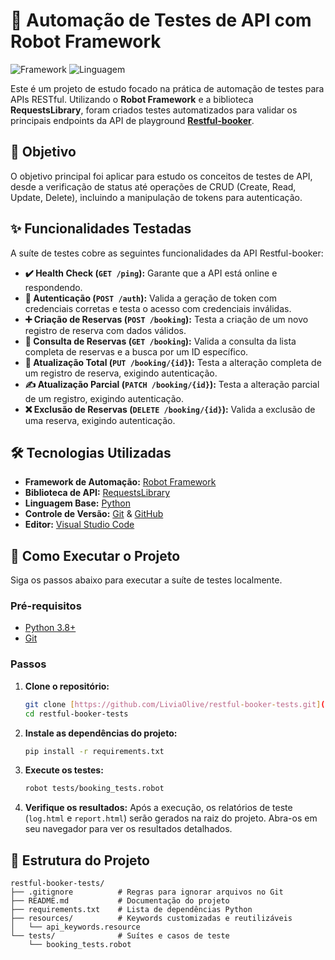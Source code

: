 # 🤖 Automação de Testes de API com Robot Framework

![Framework](https://img.shields.io/badge/Framework-Robot-orange)
![Linguagem](https://img.shields.io/badge/Linguagem-Python-blue)

Este é um projeto de estudo focado na prática de automação de testes para APIs RESTful. Utilizando o **Robot Framework** e a biblioteca **RequestsLibrary**, foram criados testes automatizados para validar os principais endpoints da API de playground **[Restful-booker](https://restful-booker.herokuapp.com/)**.

## 🎯 Objetivo

O objetivo principal foi aplicar para estudo os conceitos de testes de API, desde a verificação de status até operações de CRUD (Create, Read, Update, Delete), incluindo a manipulação de tokens para autenticação.

## ✨ Funcionalidades Testadas

A suíte de testes cobre as seguintes funcionalidades da API Restful-booker:

-   **✔️ Health Check (`GET /ping`):** Garante que a API está online e respondendo.
-   **🔑 Autenticação (`POST /auth`):** Valida a geração de token com credenciais corretas e testa o acesso com credenciais inválidas.
-   **➕ Criação de Reservas (`POST /booking`):** Testa a criação de um novo registro de reserva com dados válidos.
-   **📄 Consulta de Reservas (`GET /booking`):** Valida a consulta da lista completa de reservas e a busca por um ID específico.
-   **🔄 Atualização Total (`PUT /booking/{id}`):** Testa a alteração completa de um registro de reserva, exigindo autenticação.
-   **✍️ Atualização Parcial (`PATCH /booking/{id}`):** Testa a alteração parcial de um registro, exigindo autenticação.
-   **❌ Exclusão de Reservas (`DELETE /booking/{id}`):** Valida a exclusão de uma reserva, exigindo autenticação.

## 🛠️ Tecnologias Utilizadas

* **Framework de Automação:** [Robot Framework](https://robotframework.org/)
* **Biblioteca de API:** [RequestsLibrary](https://robotframework.org/RequestsLibrary/)
* **Linguagem Base:** [Python](https://www.python.org/)
* **Controle de Versão:** [Git](https://git-scm.com/) & [GitHub](https://github.com/)
* **Editor:** [Visual Studio Code](https://code.visualstudio.com/)

## 🚀 Como Executar o Projeto

Siga os passos abaixo para executar a suíte de testes localmente.

### Pré-requisitos

* [Python 3.8+](https://www.python.org/downloads/)
* [Git](https://git-scm.com/downloads)

### Passos

1.  **Clone o repositório:**
    ```bash
    git clone [https://github.com/LiviaOlive/restful-booker-tests.git](https://github.com/LiviaOlive/restful-booker-tests.git)
    cd restful-booker-tests
    ```

2.  **Instale as dependências do projeto:**
    ```bash
    pip install -r requirements.txt
    ```

3.  **Execute os testes:**
    ```bash
    robot tests/booking_tests.robot
    ```

4.  **Verifique os resultados:**
    Após a execução, os relatórios de teste (`log.html` e `report.html`) serão gerados na raiz do projeto. Abra-os em seu navegador para ver os resultados detalhados.

## 📂 Estrutura do Projeto

```
restful-booker-tests/
├── .gitignore          # Regras para ignorar arquivos no Git
├── README.md           # Documentação do projeto
├── requirements.txt    # Lista de dependências Python
├── resources/          # Keywords customizadas e reutilizáveis
│   └── api_keywords.resource
└── tests/              # Suítes e casos de teste
    └── booking_tests.robot
```
